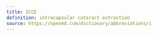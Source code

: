 ```yaml
---
title: ICCE
definition: intracapsular cataract extraction
source: https://openmd.com/dictionary/abbreviations/i
---
```

